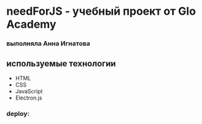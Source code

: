 # needForJS - учебный проект от Glo Academy
### выполняла Анна Игнатова

## используемые технологии
- HTML
- CSS
- JavaScript 
- Electron.js

### deploy: 